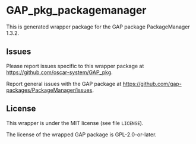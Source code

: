 # GAP_pkg_packagemanager

This is generated wrapper package for the GAP package PackageManager 1.3.2.

## Issues

Please report issues specific to this wrapper package at <https://github.com/oscar-system/GAP_pkg>.

Report general issues with the GAP package at <https://github.com/gap-packages/PackageManager/issues>.

## License

This wrapper is under the MIT license (see file `LICENSE`).

The license of the wrapped GAP package is GPL-2.0-or-later.
